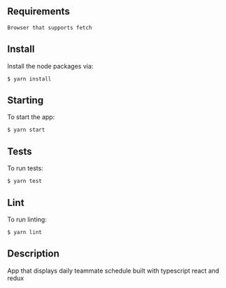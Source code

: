## Requirements

`Browser that supports fetch`

## Install

Install the node packages via:

`$ yarn install`

## Starting

To start the app:

`$ yarn start`

## Tests

To run tests:

`$ yarn test`

## Lint

To run linting:

`$ yarn lint`

## Description

App that displays daily teammate schedule built with typescript react and redux
